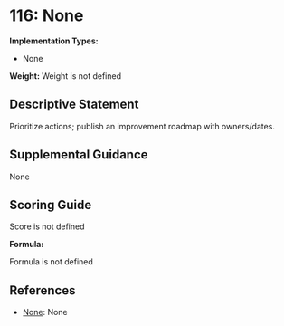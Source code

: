 # 116: None

**Implementation Types:**

- None

**Weight:** Weight is not defined

## Descriptive Statement

Prioritize actions; publish an improvement roadmap with owners/dates.

## Supplemental Guidance

None

## Scoring Guide

Score is not defined

**Formula:**

Formula is not defined

## References

- [None](None): None
